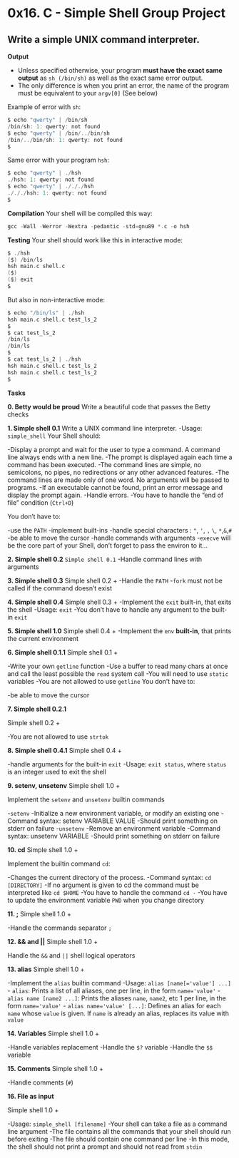 # 0x16. C - Simple Shell Group Project
## Write a simple UNIX command interpreter.

**Output**
 - Unless specified otherwise, your program **must have the exact same output** as `sh (/bin/sh)` as well as the exact same error output.
 - The only difference is when you print an error, the name of the program must be equivalent to your `argv[0]` (See below)

Example of error with `sh`:

```c
$ echo "qwerty" | /bin/sh
/bin/sh: 1: qwerty: not found
$ echo "qwerty" | /bin/../bin/sh
/bin/../bin/sh: 1: qwerty: not found
$
```

Same error with your program `hsh`:

```c
$ echo "qwerty" | ./hsh
./hsh: 1: qwerty: not found
$ echo "qwerty" | ./././hsh
./././hsh: 1: qwerty: not found
$
```

**Compilation**
Your shell will be compiled this way:

```c
gcc -Wall -Werror -Wextra -pedantic -std=gnu89 *.c -o hsh
```

**Testing**
Your shell should work like this in interactive mode:

```c
$ ./hsh
($) /bin/ls
hsh main.c shell.c
($)
($) exit
$
```

But also in non-interactive mode:

```c
$ echo "/bin/ls" | ./hsh
hsh main.c shell.c test_ls_2
$
$ cat test_ls_2
/bin/ls
/bin/ls
$
$ cat test_ls_2 | ./hsh
hsh main.c shell.c test_ls_2
hsh main.c shell.c test_ls_2
$
```

**Tasks**

**0. Betty would be proud**
Write a beautiful code that passes the Betty checks

**1. Simple shell 0.1**
Write a UNIX command line interpreter.
-Usage: `simple_shell`
Your Shell should:

-Display a prompt and wait for the user to type a command. A command line always ends with a new line.
-The prompt is displayed again each time a command has been executed.
-The command lines are simple, no semicolons, no pipes, no redirections or any other advanced features.
-The command lines are made only of one word. No arguments will be passed to programs.
-If an executable cannot be found, print an error message and display the prompt again.
-Handle errors.
-You have to handle the “end of file” condition (`Ctrl+D`)

You don’t have to:

-use the `PATH`
-implement built-ins
-handle special characters : `"`, `'`, `,` `\`, `*`,`&`,`#`
-be able to move the cursor
-handle commands with arguments
-`execve` will be the core part of your Shell, don’t forget to pass the environ to it…

**2. Simple shell 0.2**
`Simple shell 0.1`
-Handle command lines with arguments

**3. Simple shell 0.3**
Simple shell 0.2 +
-Handle the `PATH`
-`fork` must not be called if the command doesn’t exist

**4. Simple shell 0.4**
Simple shell 0.3 +
-Implement the `exit` built-in, that exits the shell
-Usage: `exit`
-You don’t have to handle any argument to the built-in `exit`

**5. Simple shell 1.0**
Simple shell 0.4 +
-Implement the `env` **built-in**, that prints the current environment

**6. Simple shell 0.1.1**
Simple shell 0.1 +

-Write your own `getline` function
-Use a buffer to read many chars at once and call the least possible the `read` system call
-You will need to use `static` variables
-You are not allowed to use `getline`
You don’t have to:

-be able to move the cursor

**7. Simple shell 0.2.1**

Simple shell 0.2 +

-You are not allowed to use `strtok`

**8. Simple shell 0.4.1**
Simple shell 0.4 +

-handle arguments for the built-in `exit`
-Usage: `exit status`, where `status` is an integer used to exit the shell

**9. setenv, unsetenv**
Simple shell 1.0 +

Implement the `setenv` and `unsetenv` builtin commands

-`setenv`
 	-Initialize a new environment variable, or modify an existing one
	-Command syntax: setenv VARIABLE VALUE
	-Should print something on stderr on failure
-`unsetenv`
	-Remove an environment variable
	-Command syntax: unsetenv VARIABLE
	-Should print something on stderr on failure

**10. cd**
Simple shell 1.0 +

Implement the builtin command `cd`:

-Changes the current directory of the process.
-Command syntax: `cd [DIRECTORY]`
-If no argument is given to cd the command must be interpreted like `cd $HOME`
-You have to handle the command `cd -`
-You have to update the environment variable `PWD` when you change directory

**11. ;**
Simple shell 1.0 +

-Handle the commands separator `;`

**12. && and ||**
Simple shell 1.0 +

Handle the `&&` and `||` shell logical operators

**13. alias**
Simple shell 1.0 +

-Implement the `alias` builtin command
-Usage: `alias [name[='value'] ...]`
	- `alias`: Prints a list of all aliases, one per line, in the form `name='value'`
	- `alias name [name2 ...]`: Prints the aliases `name`, `name2`, etc 1 per line, in the form `name='value'`
	- `alias name='value' [...]`: Defines an alias for each `name` whose `value` is given. If `name` is already an alias, replaces its value with `value`

**14. Variables**
Simple shell 1.0 +

-Handle variables replacement
-Handle the `$?` variable
-Handle the `$$` variable

**15. Comments**
Simple shell 1.0 +

-Handle comments (`#`)


**16. File as input**

Simple shell 1.0 +

-Usage: `simple_shell [filename]`
-Your shell can take a file as a command line argument
-The file contains all the commands that your shell should run before exiting
-The file should contain one command per line
-In this mode, the shell should not print a prompt and should not read from `stdin`




























































































































